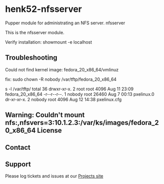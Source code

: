 henk52-nfsserver
================

Pupper module for administrating an NFS server.
nfsserver

This is the nfsserver module.


Verify installation:
  showmount -e localhost



Troubleshooting
---------------

Could not find kernel image: fedora_20_x86_64/vmlinuz

fix: sudo chown -R nobody /var/tftp/fedora_20_x86_64

s -l /var/tftp/
total 36
drwxr-xr-x. 2 root   root  4096 Aug 11 23:09 fedora_20_x86_64
-r--r--r--. 1 nobody root 26460 Aug  7 00:13 pxelinux.0
dr-xr-xr-x. 2 nobody root  4096 Aug 12 14:38 pxelinux.cfg


Warning: Couldn't mount nfs:,nfsvers=3:10.1.2.3:/var/ks/images/fedora_20_x86_64
License
-------


Contact
-------


Support
-------

Please log tickets and issues at our [Projects site](http://projects.example.com)

